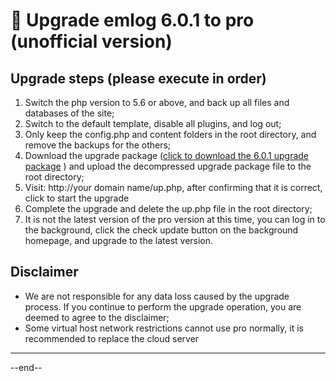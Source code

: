 # &#x1f366; Upgrade emlog 6.0.1 to pro (unofficial version)

## Upgrade steps (please execute in order)

1. Switch the php version to 5.6 or above, and back up all files and databases of the site;
2. Switch to the default template, disable all plugins, and log out;
3. Only keep the config.php and content folders in the root directory, and remove the backups for the others;
4. Download the upgrade package ([click to download the 6.0.1 upgrade package](https://oss.emlog.net/download/601toPro.zip) ) and upload the decompressed upgrade package file to the root directory;
5. Visit: http://your domain name/up.php, after confirming that it is correct, click to start the upgrade
6. Complete the upgrade and delete the up.php file in the root directory;
7. It is not the latest version of the pro version at this time, you can log in to the background, click the check update button on the background homepage, and upgrade to the latest version.

## Disclaimer

- We are not responsible for any data loss caused by the upgrade process. If you continue to perform the upgrade operation, you are deemed to agree to the disclaimer;
- Some virtual host network restrictions cannot use pro normally, it is recommended to replace the cloud server

---

--end--